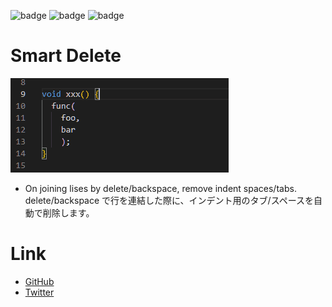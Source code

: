 ![badge](https://img.shields.io/github/issues/kuone314/VSCodeExtensionSmartDelete)
![badge](https://img.shields.io/github/forks/kuone314/VSCodeExtensionSmartDelete)
![badge](https://img.shields.io/github/stars/kuone314/VSCodeExtensionSmartDelete)

# Smart Delete

![Sample](Doc/Demonstration1.gif)

* On joining lises by delete/backspace, remove indent spaces/tabs.  
  delete/backspace で行を連結した際に、インデント用のタブ/スペースを自動で削除します。

# Link

* [GitHub](https://github.com/kuone314/VSCodeExtensionSmartDelete)
* [Twitter](https://twitter.com/KuoneTech)

